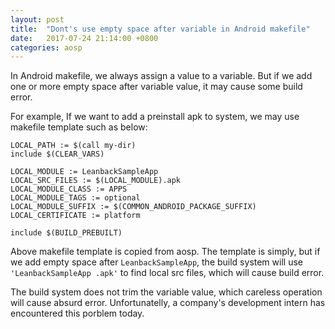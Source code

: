 ```yaml
---
layout: post
title:  "Dont's use empty space after variable in Android makefile"
date:   2017-07-24 21:14:00 +0800
categories: aosp
---
```


In Android makefile, we always assign a value to a variable. But if we add one or more empty space after variable value, it may cause some build error.

For example, If we want to add a preinstall apk to system, we may use makefile template such as below:

```
LOCAL_PATH := $(call my-dir)
include $(CLEAR_VARS)

LOCAL_MODULE := LeanbackSampleApp
LOCAL_SRC_FILES := $(LOCAL_MODULE).apk
LOCAL_MODULE_CLASS := APPS
LOCAL_MODULE_TAGS := optional
LOCAL_MODULE_SUFFIX := $(COMMON_ANDROID_PACKAGE_SUFFIX)
LOCAL_CERTIFICATE := platform

include $(BUILD_PREBUILT)

```

Above makefile template is copied from aosp. The template is simply, but if we add empty space after `LeanbackSampleApp`, the build system will use `'LeanbackSampleApp .apk'` to find local src files, which will cause build error. 

The build system does not trim the variable value, which careless operation will cause absurd error. Unfortunatelly, a company's development intern has encountered this porblem today.
